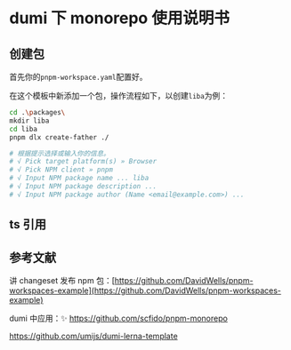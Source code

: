 # dumi 下 monorepo 使用说明书

## 创建包

首先你的`pnpm-workspace.yaml`配置好。

在这个模板中新添加一个包，操作流程如下，以创建`liba`为例：

```bash
cd .\packages\
mkdir liba
cd liba
pnpm dlx create-father ./

# 根据提示选择或输入你的信息。
# √ Pick target platform(s) » Browser
# √ Pick NPM client » pnpm
# √ Input NPM package name ... liba
# √ Input NPM package description ...
# √ Input NPM package author (Name <email@example.com>) ...
```

## ts 引用

## 参考文献

讲 changeset 发布 npm 包：[https://github.com/DavidWells/pnpm-workspaces-example](https://github.com/DavidWells/pnpm-workspaces-example)

dumi 中应用：✨ https://github.com/scfido/pnpm-monorepo

https://github.com/umijs/dumi-lerna-template
